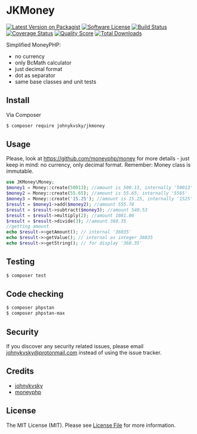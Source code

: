 # JKMoney

[![Latest Version on Packagist][ico-version]][link-packagist]
[![Software License][ico-license]](LICENSE.md)
[![Build Status][ico-travis]][link-travis]
[![Coverage Status][ico-scrutinizer]][link-scrutinizer]
[![Quality Score][ico-code-quality]][link-code-quality]
[![Total Downloads][ico-downloads]][link-downloads]

Simplified MoneyPHP: 

 - no currency
 - only BcMath calculator
 - just decimal format
 - dot as separator
 - same base classes and unit tests

## Install

Via Composer

``` bash
$ composer require johnykvsky/jkmoney
```

## Usage

Please, look at https://github.com/moneyphp/money for more details - just keep in mind: no currency, only decimal format.
Remember: Money class is immutable.

``` php
use JKMoney\Money;
$money1 = Money::create(50013); //amount is 500.13, internally '50013'
$money2 = Money::create(55.65); //amount is 55.65, internally '5565'
$money3 = Money::create('15.25'); //amount is 15.25, internally '1525'
$result = $money1->add($money2); //amount 555.78
$result = $result->subtract($money3); //amount 540.53
$result = $result->multiply(2); //amount 1081.06
$result = $result->divide(3); //amount 360.35
//getting amount
echo $result->>getAmount(); // internal '36035'
echo $result->>getValue(); // internal as integer 36035
echo $result->>getString(); // for display '360.35'
```

## Testing

``` bash
$ composer test
```

## Code checking

``` bash
$ composer phpstan
$ composer phpstan-max
```

## Security

If you discover any security related issues, please email johnykvsky@protonmail.com instead of using the issue tracker.

## Credits

- [johnykvsky][link-author]
- [moneyphp][link-moneyphp]

## License

The MIT License (MIT). Please see [License File](LICENSE.md) for more information.

[ico-version]: https://img.shields.io/packagist/v/johnykvsky/JKMoney.svg?style=flat-square
[ico-license]: https://img.shields.io/badge/license-MIT-brightgreen.svg?style=flat-square
[ico-travis]: https://img.shields.io/travis/johnykvsky/JKMoney/master.svg?style=flat-square
[ico-scrutinizer]: https://img.shields.io/scrutinizer/coverage/g/johnykvsky/JKMoney.svg?style=flat-square
[ico-code-quality]: https://img.shields.io/scrutinizer/g/johnykvsky/JKMoney.svg?style=flat-square
[ico-downloads]: https://img.shields.io/packagist/dt/johnykvsky/JKMoney.svg?style=flat-square

[link-packagist]: https://packagist.org/packages/johnykvsky/JKMoney
[link-travis]: https://travis-ci.org/johnykvsky/JKMoney
[link-scrutinizer]: https://scrutinizer-ci.com/g/johnykvsky/JKMoney/code-structure
[link-code-quality]: https://scrutinizer-ci.com/g/johnykvsky/JKMoney
[link-downloads]: https://packagist.org/packages/johnykvsky/JKMoney
[link-author]: https://github.com/johnykvsky
[link-moneyphp]: http://moneyphp.org
